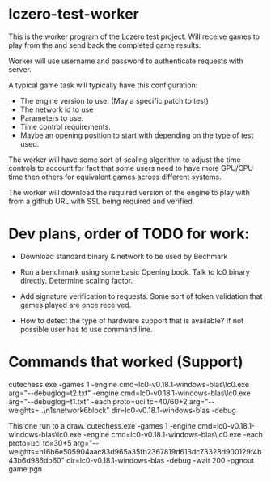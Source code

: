 # lczero-test-worker

This is the worker program of the Lczero test project.
Will receive games to play from the and send back the completed game results.

Worker will use username and password to authenticate requests with server.

A typical game task will typically have this configuration:
* The engine version to use. (May a specific patch to test)
* The network id to use
* Parameters to use.
* Time control requirements.
* Maybe an opening position to start with depending on the type of test used.

The worker will have some sort of scaling algorithm to adjust the time controls to account for fact that some users need to have more GPU/CPU time then others for equivalent games across different systems.

The worker will download the required version of the engine to play with from a github URL with SSL being required and verified.

# Dev plans, order of TODO for work:

- Download standard binary & network to be used by Bechmark
- Run a benchmark using some basic Opening book. Talk to lc0 binary directly. Determine scaling factor.

- Add signature verification to requests. Some sort of token validation that games played are once received.

- How to detect the type of hardware support that is available? If not possible user has to use command line.


# Commands that worked (Support)
cutechess.exe -games 1 -engine cmd=lc0-v0.18.1-windows-blas\lc0.exe arg="--debuglog=t2.txt" -engine cmd=lc0-v0.18.1-windows-blas\lc0.exe arg="--debuglog=t1.txt" -each proto=uci tc=40/60+2 arg="--weights=..\n1snetwork6block" dir=lc0-v0.18.1-windows-blas -debug

This one run to a draw.
cutechess.exe -games 1 -engine cmd=lc0-v0.18.1-windows-blas\lc0.exe  -engine cmd=lc0-v0.18.1-windows-blas\lc0.exe -each proto=uci tc=30+5 arg="--weights=n16b6e505904aac83d965a35fb2367819d613dc73328d900129f4b43b6d986db60" dir=lc0-v0.18.1-windows-blas -debug -wait 200 -pgnout game.pgn